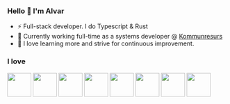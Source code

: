 ### Hello 👋 I'm Alvar
- ⚡ Full-stack developer. I do Typescript & Rust
- 🔭 Currently working full-time as a systems developer @ <a href="https://www.kommunresurs.se/">Kommunresurs</a>
- 🌱 I love learning more and strive for continuous improvement.


<h3>I love</h2>
<div>
<img width="55" src="https://raw.githubusercontent.com/gilbarbara/logos/master/logos/typescript-icon.svg"/>
 <img width="55" src="https://cdn.svgporn.com/logos/rust.svg"/>
<img width="55" src="https://cdn.svgporn.com/logos/react-query-icon.svg"/>
<img width="55" src="https://user-images.githubusercontent.com/45149278/187757461-d2435586-3f71-4370-b5f1-b4dc05160898.png"/>
<img width="55" src="https://cdn.svgporn.com/logos/nextjs-icon.svg"/>
<img width="55" src="https://user-images.githubusercontent.com/45149278/187758839-208abca4-35d3-4bb9-90d4-26df884da634.png"/>
<img width="55" src="https://cdn.svgporn.com/logos/postgresql.svg"/>
<img width="55" height="55" src="https://cdn.svgporn.com/logos/mongodb-icon.svg"/>

</div>
